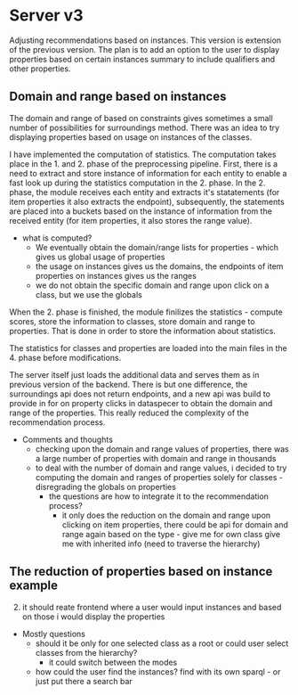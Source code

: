 # Server v3

Adjusting recommendations based on instances.
This version is extension of the previous version.
The plan is to add an option to the user to display properties based on certain instances summary to include qualifiers and other properties.


## Domain and range based on instances

The domain and range of based on constraints gives sometimes a small number of possibilities for surroundings method.
There was an idea to try displaying properties based on usage on instances of the classes.

I have implemented the computation of statistics.
The computation takes place in the 1. and 2. phase of the preprocessing pipeline.
First, there is a need to extract and store instance of information for each entity to enable a fast look up during the statistics computation in the 2. phase.
In the 2. phase, the module receives each entity and extracts it's statatements (for item properties it also extracts the endpoint), subsequently, the statements are placed into a buckets based on the instance of information from the received entity (for item properties, it also stores the range value).

- what is computed?
    - We eventually obtain the domain/range lists for properties - which gives us global usage of properties
    - the usage on instances gives us the domains, the endpoints of item properties on instances gives us the ranges
    - we do not obtain the specific domain and range upon click on a class, but we use the globals

When the 2. phase is finished, the module finilizes the statistics - compute scores, store the information to classes, store domain and range to properties.
That is done in order to store the information about statistics.

The statistics for classes and properties are loaded into the main files in the 4. phase before modifications.

The server itself just loads the additional data and serves them as in previous version of the backend. There is but one difference, the surroundings api does not return endpoints, and a new api was build to provide in for on property clicks in dataspecer to obtain the domain and range of the properties. This really reduced the complexity of the recommendation process.

- Comments and thoughts
    - checking upon the domain and range values of properties, there was a large number of properties with domain and range in thousands
    - to deal with the number of domain and range values, i decided to try computing the domain and ranges of properties solely for classes - disregrading the globals on properties 
        - the questions are how to integrate it to the recommendation process?
            - it only does the reduction on the domain and range upon clicking on item properties, there could be api for domain and range again based on the type - give me for own class give me with inherited info (need to traverse the hierarchy)  

## The reduction of properties based on instance example

2. it should reate frontend where a user would input instances and based on those i would display the properties

- Mostly questions 
    - should it be only for one selected class as a root or could user select classes from the hierarchy?
        - it could switch between the modes
    - how could the user find the instances? find with its own sparql - or just put there a search bar
